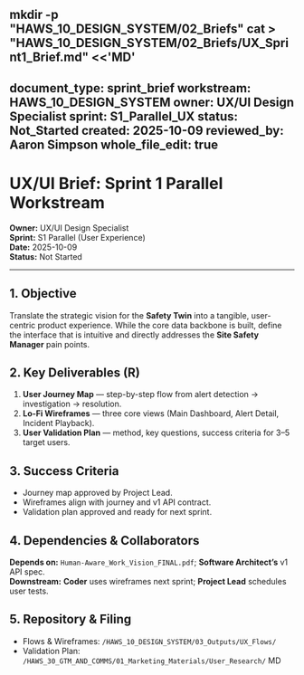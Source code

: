 mkdir -p "HAWS_10_DESIGN_SYSTEM/02_Briefs"
cat > "HAWS_10_DESIGN_SYSTEM/02_Briefs/UX_Sprint1_Brief.md" <<'MD'
---
document_type: sprint_brief
workstream: HAWS_10_DESIGN_SYSTEM
owner: UX/UI Design Specialist
sprint: S1_Parallel_UX
status: Not_Started
created: 2025-10-09
reviewed_by: Aaron Simpson
whole_file_edit: true
---

# UX/UI Brief: Sprint 1 Parallel Workstream

**Owner:** UX/UI Design Specialist  
**Sprint:** S1 Parallel (User Experience)  
**Date:** 2025-10-09  
**Status:** Not Started

---

## 1. Objective
Translate the strategic vision for the **Safety Twin** into a tangible, user-centric product experience. While the core data backbone is built, define the interface that is intuitive and directly addresses the **Site Safety Manager** pain points.

## 2. Key Deliverables (R)
1. **User Journey Map** — step-by-step flow from alert detection → investigation → resolution.  
2. **Lo-Fi Wireframes** — three core views (Main Dashboard, Alert Detail, Incident Playback).  
3. **User Validation Plan** — method, key questions, success criteria for 3–5 target users.

## 3. Success Criteria
- Journey map approved by Project Lead.  
- Wireframes align with journey and v1 API contract.  
- Validation plan approved and ready for next sprint.

## 4. Dependencies & Collaborators
**Depends on:** `Human-Aware_Work_Vision_FINAL.pdf`; **Software Architect’s** v1 API spec.  
**Downstream:** **Coder** uses wireframes next sprint; **Project Lead** schedules user tests.

## 5. Repository & Filing
- Flows & Wireframes: `/HAWS_10_DESIGN_SYSTEM/03_Outputs/UX_Flows/`  
- Validation Plan: `/HAWS_30_GTM_AND_COMMS/01_Marketing_Materials/User_Research/`
MD
